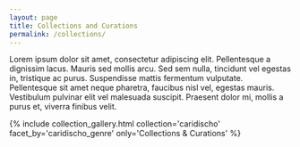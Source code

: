 ```yaml
---
layout: page
title: Collections and Curations
permalink: /collections/
---
```


Lorem ipsum dolor sit amet, consectetur adipiscing elit. Pellentesque a dignissim lacus. Mauris sed mollis arcu. Sed sem nulla, tincidunt vel egestas in, tristique ac purus. Suspendisse mattis fermentum vulputate. Pellentesque sit amet neque pharetra, faucibus nisl vel, egestas mauris. Vestibulum pulvinar elit vel malesuada suscipit. Praesent dolor mi, mollis a purus et, viverra finibus velit.

{% include collection_gallery.html  collection='caridischo' facet_by='caridischo_genre' only='Collections & Curations' %}